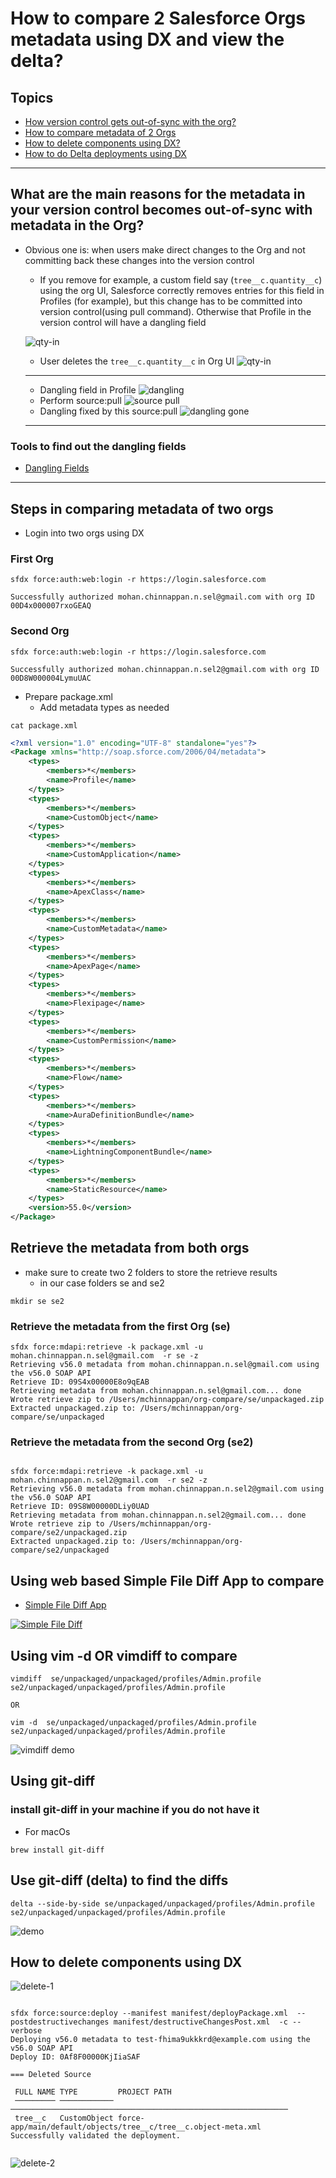 
# How to compare 2 Salesforce Orgs metadata using DX and view the delta?

## Topics
- [How version control gets out-of-sync with the org?](#reasons)
- [How to compare metadata of 2 Orgs](#compare)
- [How to delete components using DX?](#delete)
- [How to do Delta deployments using DX](https://github.com/mohan-chinnappan-n/delta-deployment/blob/main/delta.md)
------
<a name='reasons'></a>
## What are the main reasons for the metadata in your version control becomes out-of-sync with metadata in the Org?
- Obvious one is:  when users make direct changes to the Org and not committing back these changes into the version control
    - If you remove for example, a custom field say (```tree__c.quantity__c```) using the org UI, Salesforce correctly removes entries for this field in Profiles (for example), but this change has to be committed into version control(using pull command). Otherwise that Profile in the version control will have a dangling field

    ![qty-in](img/qty-in-1.png)
    - User deletes the ```tree__c.quantity__c``` in Org UI
    ![qty-in](img/qty-out.png)
   ---- 
   - Dangling field in Profile
    ![dangling](img/dangling-1.png)
   - Perform source:pull
    ![source pull](img/source-pull-1.png)
    - Dangling fixed by this source:pull
    ![dangling gone](img/dangling-gone-1.png)
    -----

### Tools to find out the dangling fields
- [Dangling Fields](https://github.com/mohan-chinnappan-n/cli-dx/blob/master/mdapi/dangling-fields.md)

-----

<a name='compare'></a>

## Steps in comparing metadata of two orgs

- Login into two orgs using DX

### First Org

```
sfdx force:auth:web:login -r https://login.salesforce.com

Successfully authorized mohan.chinnappan.n.sel@gmail.com with org ID 00D4x000007rxoGEAQ

```
### Second Org
```
sfdx force:auth:web:login -r https://login.salesforce.com

Successfully authorized mohan.chinnappan.n.sel2@gmail.com with org ID 00D8W000004LymuUAC
```

- Prepare package.xml
    - Add metadata types as needed
``` 
cat package.xml
```
```xml
<?xml version="1.0" encoding="UTF-8" standalone="yes"?>
<Package xmlns="http://soap.sforce.com/2006/04/metadata">
    <types>
        <members>*</members>
        <name>Profile</name>
    </types>
    <types>
        <members>*</members>
        <name>CustomObject</name>
    </types>
    <types>
        <members>*</members>
        <name>CustomApplication</name>
    </types>
    <types>
        <members>*</members>
        <name>ApexClass</name>
    </types>
    <types>
        <members>*</members>
        <name>CustomMetadata</name>
    </types>
    <types>
        <members>*</members>
        <name>ApexPage</name>
    </types>
    <types>
        <members>*</members>
        <name>Flexipage</name>
    </types>
    <types>
        <members>*</members>
        <name>CustomPermission</name>
    </types>
    <types>
        <members>*</members>
        <name>Flow</name>
    </types>
    <types>
        <members>*</members>
        <name>AuraDefinitionBundle</name>
    </types>
    <types>
        <members>*</members>
        <name>LightningComponentBundle</name>
    </types>
    <types>
        <members>*</members>
        <name>StaticResource</name>
    </types>
    <version>55.0</version>
</Package>

```

## Retrieve the metadata from both orgs

- make sure to create two 2 folders to store the retrieve results
    - in our case folders se and se2
```
mkdir se se2
```

### Retrieve the metadata from the first Org (se) 

```
sfdx force:mdapi:retrieve -k package.xml -u mohan.chinnappan.n.sel@gmail.com  -r se -z
Retrieving v56.0 metadata from mohan.chinnappan.n.sel@gmail.com using the v56.0 SOAP API
Retrieve ID: 09S4x00000E8o9qEAB
Retrieving metadata from mohan.chinnappan.n.sel@gmail.com... done
Wrote retrieve zip to /Users/mchinnappan/org-compare/se/unpackaged.zip
Extracted unpackaged.zip to: /Users/mchinnappan/org-compare/se/unpackaged
```

###  Retrieve the metadata from the second Org (se2)

```

sfdx force:mdapi:retrieve -k package.xml -u mohan.chinnappan.n.sel2@gmail.com  -r se2 -z
Retrieving v56.0 metadata from mohan.chinnappan.n.sel2@gmail.com using the v56.0 SOAP API
Retrieve ID: 09S8W00000DLiy0UAD
Retrieving metadata from mohan.chinnappan.n.sel2@gmail.com... done
Wrote retrieve zip to /Users/mchinnappan/org-compare/se2/unpackaged.zip
Extracted unpackaged.zip to: /Users/mchinnappan/org-compare/se2/unpackaged

```

## Using web based **Simple File Diff** App to compare

- [Simple File Diff App](https://mohan-chinnappan-n5.github.io/delta/diff.html)

[![Simple File Diff](img/simpleDiff-1.png)](https://mohan-chinnappan-n5.github.io/delta/diff.html)
## Using vim -d  OR  vimdiff to compare 

```
vimdiff  se/unpackaged/unpackaged/profiles/Admin.profile se2/unpackaged/unpackaged/profiles/Admin.profile 

OR

vim -d  se/unpackaged/unpackaged/profiles/Admin.profile se2/unpackaged/unpackaged/profiles/Admin.profile

```
![vimdiff demo](img/vimdiff-1.png)

## Using git-diff
### install git-diff in your machine if you do not have it
- For macOs

```
brew install git-diff

```

## Use git-diff (delta) to find the diffs

```
delta --side-by-side se/unpackaged/unpackaged/profiles/Admin.profile se2/unpackaged/unpackaged/profiles/Admin.profile 
```


![demo](img/screenRecording.webm.gif)

<a name='delete'></a>
## How to delete components using DX

![delete-1](img/delete-1.png)


```

sfdx force:source:deploy --manifest manifest/deployPackage.xml  --postdestructivechanges manifest/destructiveChangesPost.xml  -c --verbose
Deploying v56.0 metadata to test-fhima9ukkkrd@example.com using the v56.0 SOAP API
Deploy ID: 0Af8F00000KjIiaSAF

=== Deleted Source

 FULL NAME TYPE         PROJECT PATH                                                   
 ───────── ──────────── ────────────────────────────────────────────────────────────── 
 tree__c   CustomObject force-app/main/default/objects/tree__c/tree__c.object-meta.xml 
Successfully validated the deployment.


```

 


![delete-2](img/delete-2.png)


